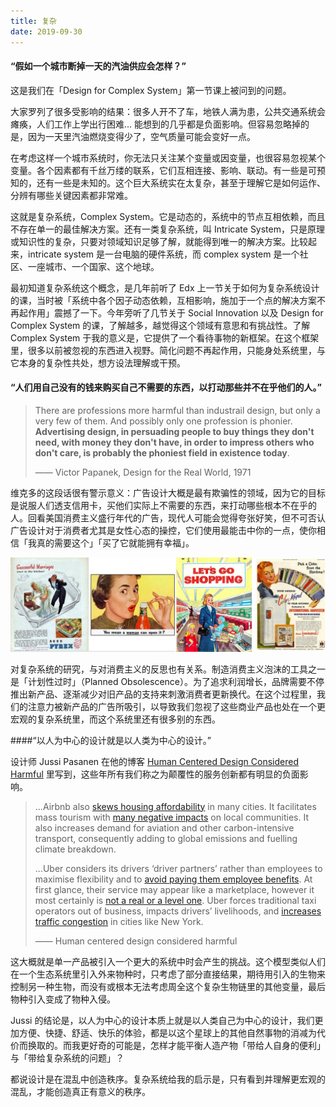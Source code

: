 ```yaml
---
title: 复杂
date: 2019-09-30
---
```


#### “假如一个城市断掉一天的汽油供应会怎样？”

这是我们在「Design for Complex System」第一节课上被问到的问题。

大家罗列了很多受影响的结果：很多人开不了车，地铁人满为患，公共交通系统会瘫痪，人们工作上学出行困难… 能想到的几乎都是负面影响。但容易忽略掉的是，因为一天里汽油燃烧变得少了，空气质量可能会变好一点。

在考虑这样一个城市系统时，你无法只关注某个变量或因变量，也很容易忽视某个变量。各个因素都有千丝万缕的联系，它们互相连接、影响、联动。有一些是可预知的，还有一些是未知的。这个巨大系统实在太复杂，甚至于理解它是如何运作、分辨有哪些关键因素都非常难。

这就是复杂系统，Complex System。它是动态的，系统中的节点互相依赖，而且不存在单一的最佳解决方案。还有一类复杂系统，叫 Intricate System，只是原理或知识性的复杂，只要对领域知识足够了解，就能得到唯一的解决方案。比较起来，intricate system 是一台电脑的硬件系统，而 complex system 是一个社区、一座城市、一个国家、这个地球。

最初知道复杂系统这个概念，是几年前听了 Edx 上一节关于如何为复杂系统设计的课，当时被「系统中各个因子动态依赖，互相影响，施加于一个点的解决方案不再起作用」震撼了一下。今年旁听了几节关于 Social Innovation 以及 Design for Complex System 的课，了解越多，越觉得这个领域有意思和有挑战性。了解 Complex System 于我的意义是，它提供了一个看待事物的新框架。在这个框架里，很多以前被忽视的东西进入视野。简化问题不再起作用，只能身处系统里，与它本身的复杂性共处，想方设法理解或干预。

#### “人们用自己没有的钱来购买自己不需要的东西，以打动那些并不在乎他们的人。”

> There are professions more harmful than industrail design, but only a very few of them. And possibly only one profession is phonier. **Advertising design, in persuading people to buy things they don't need, with money they don't have, in order to impress others who don't care, is probably the phoniest field in existence today**.
>
> —— Victor Papanek, Design for the Real World, 1971

维克多的这段话很有警示意义：广告设计大概是最有欺骗性的领域，因为它的目标是说服人们透支信用卡，买他们实际上不需要的东西，来打动哪些根本不在乎的人。回看美国消费主义盛行年代的广告，现代人可能会觉得夸张好笑，但不可否认广告设计对于消费者尤其是女性心态的操控，它们使用最能击中你的一点，使你相信「我真的需要这个」「买了它就能拥有幸福」。

![image](./2019-9-30.jpg)

对复杂系统的研究，与对消费主义的反思也有关系。制造消费主义泡沫的工具之一是「计划性过时」（Planned Obsolescence）。为了追求利润增长，品牌需要不停推出新产品、逐渐减少对旧产品的支持来刺激消费者更新换代。在这个过程里，我们的注意力被新产品的广告所吸引，以导致我们忽视了这些商业产品也处在一个更宏观的复杂系统里，而这个系统里还有很多别的东西。

####“以人为中心的设计就是以人类为中心的设计。”

设计师 Jussi Pasanen 在他的博客 [Human Centered Design Considered Harmful](https://www.jussipasanen.com/human-centred-design-considered-harmful/) 里写到，这些年所有我们称之为颠覆性的服务创新都有明显的负面影响。

> ...Airbnb also [skews housing affordability](https://www.abc.net.au/news/2018-11-08/airbnb-not-worsening-rental-affordability-sydney-melbourne/10474580) in many cities. It facilitates mass tourism with [many negative impacts](https://www.theguardian.com/commentisfree/2018/aug/31/airbnb-sharing-economy-cities-barcelona-inequality-locals) on local communities. It also increases demand for aviation and other carbon-intensive transport, consequently adding to global emissions and fuelling climate breakdown.
>
> ...Uber considers its drivers ‘driver partners’ rather than employees to maximise flexibility and to [avoid paying them employee benefits](https://www.forbes.com/sites/omribenshahar/2017/11/15/are-uber-drivers-employees-the-answer-will-shape-the-sharing-economy/#3d7db7f75e55). At first glance, their service may appear like a marketplace, however it most certainly is [not a real or a level one](https://medium.com/humane-tech/tech-and-the-fake-market-tactic-8bd386e3d382). Uber forces traditional taxi operators out of business, impacts drivers’ livelihoods, and [increases traffic congestion](http://www.schallerconsult.com/rideservices/automobility.htm) in cities like New York.
>
> —— Human centered design considered harmful

这大概就是单一产品被引入一个更大的系统中时会产生的挑战。这个模型类似人们在一个生态系统里引入外来物种时，只考虑了部分直接结果，期待用引入的生物来控制另一种生物，而没有或根本无法考虑周全这个复杂生物链里的其他变量，最后物种引入变成了物种入侵。

Jussi 的结论是，以人为中心的设计本质上就是以人类自己为中心的设计，我们更加方便、快捷、舒适、快乐的体验，都是以这个星球上的其他自然事物的消减为代价而换取的。而我更好奇的可能是，怎样才能平衡人造产物「带给人自身的便利」与「带给复杂系统的问题」？

都说设计是在混乱中创造秩序。复杂系统给我的启示是，只有看到并理解更宏观的混乱，才能创造真正有意义的秩序。

